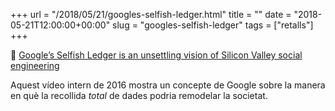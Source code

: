 +++
url = "/2018/05/21/googles-selfish-ledger.html"
title = ""
date = "2018-05-21T12:00:00+00:00"
slug = "googles-selfish-ledger"
tags = ["retalls"]
+++

📎 [Google’s Selfish Ledger is an unsettling vision of Silicon Valley social engineering](https://www.theverge.com/2018/5/17/17344250/google-x-selfish-ledger-video-data-privacy)

Aquest vídeo intern de 2016 mostra un concepte de Google sobre la manera en què la recollida *total* de dades podria remodelar la societat.
